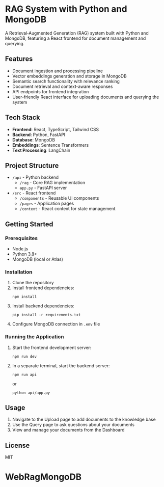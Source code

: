 # RAG System with Python and MongoDB

A Retrieval-Augmented Generation (RAG) system built with Python and MongoDB, featuring a React frontend for document management and querying.

## Features

- Document ingestion and processing pipeline
- Vector embeddings generation and storage in MongoDB
- Semantic search functionality with relevance ranking
- Document retrieval and context-aware responses
- API endpoints for frontend integration
- User-friendly React interface for uploading documents and querying the system

## Tech Stack

- **Frontend**: React, TypeScript, Tailwind CSS
- **Backend**: Python, FastAPI
- **Database**: MongoDB
- **Embeddings**: Sentence Transformers
- **Text Processing**: LangChain

## Project Structure

- `/api` - Python backend
  - `/rag` - Core RAG implementation
  - `app.py` - FastAPI server
- `/src` - React frontend
  - `/components` - Reusable UI components
  - `/pages` - Application pages
  - `/context` - React context for state management

## Getting Started

### Prerequisites

- Node.js
- Python 3.8+
- MongoDB (local or Atlas)

### Installation

1. Clone the repository
2. Install frontend dependencies:
   ```
   npm install
   ```
3. Install backend dependencies:
   ```
   pip install -r requirements.txt
   ```
4. Configure MongoDB connection in `.env` file

### Running the Application

1. Start the frontend development server:
   ```
   npm run dev
   ```
2. In a separate terminal, start the backend server:
   ```
   npm run api
   ```
   or
   ```
   python api/app.py
   ```

## Usage

1. Navigate to the Upload page to add documents to the knowledge base
2. Use the Query page to ask questions about your documents
3. View and manage your documents from the Dashboard

## License

MIT
# WebRagMongoDB